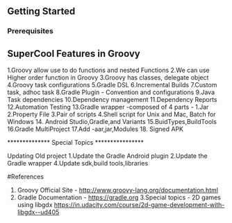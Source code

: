 ## Getting Started
### Prerequisites


## SuperCool Features in Groovy
1.Groovy allow use  to do functions and nested Functions
2.We can use Higher order function in Groovy
3.Groovy has classes, delegate object
4.Groovy task configurations
5.Gradle DSL
6.Incremental Builds
7.Custom task, adhoc  task
8.Gradle Plugin - Convention and configurations
9.Java Task dependencies
10.Dependency management
11.Dependency Reports
12.Automation Testing
13.Gradle wrapper -composed of 4 parts - 1.Jar 2.Property File 3.Pair of scripts 4.Shell script for Unix and Mac, Batch for Windows
14. Android Studio,Gradle,and Variants
15.BuidTypes,BuildTools
16.Gradle MultiProject
17.Add -aar,jar,Modules
18. Signed APK


************** Special Topics ****************

Updating Old project
1.Update the Gradle Android plugin
2.Update the Gradle wrapper
4.Update sdk,build tools,libraries


#References
1. Groovy Official Site - http://www.groovy-lang.org/documentation.html
2. Gradle Documentation - https://gradle.org
3.Special topics - 2D games using libgdx https://in.udacity.com/course/2d-game-development-with-libgdx--ud405
